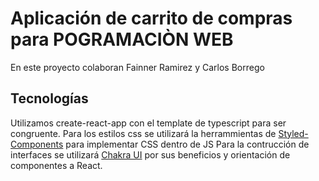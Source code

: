 # Aplicación de carrito de compras para POGRAMACIÒN WEB
En este proyecto colaboran Fainner Ramirez y Carlos Borrego

## Tecnologías

Utilizamos create-react-app con el template de typescript para ser congruente.
Para los estilos css se utilizará la herrammientas de [Styled-Components](https://styled-components.com/) para implementar CSS dentro de JS
Para la contrucción de interfaces se utilizará [Chakra UI](https://chakra-ui.com/) por sus beneficios y orientación de componentes a React.
